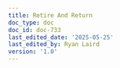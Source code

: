 ```yaml
---
title: Retire And Return
doc_type: doc
doc_id: doc-733
last_edited_date: '2025-05-25'
last_edited_by: Ryan Laird
version: '1.0'
---
```


<!-- Unsupported block type: unsupported -->
